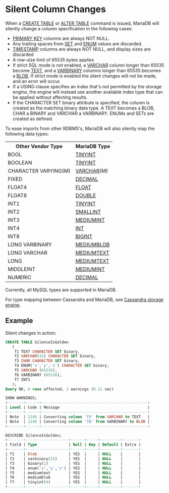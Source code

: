 # Silent Column Changes

When a [CREATE TABLE](/sql-statements-structure/sql-statements/data-definition/create/create-table/) or [ALTER TABLE](/sql-statements-structure/sql-statements/data-definition/alter/alter-table/) command is issued, MariaDB will silently change a column specification in the following cases:

- [PRIMARY KEY](/kb/en/getting-started-with-indexes/#primary-key) columns are always NOT NULL.
- Any trailing spaces from [SET](/columns-storage-engines-and-plugins/data-types/string-data-types/set-data-type/) and [ENUM](/columns-storage-engines-and-plugins/data-types/string-data-types/enum/) values are discarded.
- [TIMESTAMP](/columns-storage-engines-and-plugins/data-types/date-and-time-data-types/timestamp/) columns are always NOT NULL, and display sizes are discarded
- A row-size limit of 65535 bytes applies
- If strict SQL mode is not enabled, a [VARCHAR](/columns-storage-engines-and-plugins/data-types/string-data-types/varchar/) column longer than 65535 become [TEXT](/columns-storage-engines-and-plugins/data-types/string-data-types/text/), and a [VARBINARY](/columns-storage-engines-and-plugins/data-types/string-data-types/varbinary/) columns longer than 65535 becomes a [BLOB](/columns-storage-engines-and-plugins/data-types/string-data-types/blob/). If strict mode is enabled the silent changes will not be made, and an error will occur.
- If a USING clause specifies an index that's not permitted by the storage engine, the engine will instead use another available index type that can be applied without affecting results.
- If the CHARACTER SET binary attribute is specified, the column is created as the matching binary data type. A TEXT becomes a BLOB, CHAR a BINARY and VARCHAR a VARBINARY. ENUMs and SETs are created as defined.

To ease imports from other RDBMS's, MariaDB will also silently map the following data types:

<table><tbody><tr><th>Other Vendor Type</th><th>MariaDB Type</th></tr>
<tr><td>BOOL</td><td><a href="/kb/en/tinyint/">TINYINT</a></td></tr>
<tr><td>BOOLEAN</td><td><a href="/kb/en/tinyint/">TINYINT</a></td></tr>
<tr><td>CHARACTER VARYING(M)</td><td><a href="/kb/en/varchar/">VARCHAR</a>(M)</td></tr>
<tr><td>FIXED</td><td><a href="/kb/en/decimal/">DECIMAL</a></td></tr>
<tr><td>FLOAT4</td><td><a href="/kb/en/float/">FLOAT</a></td></tr>
<tr><td>FLOAT8</td><td><a href="/kb/en/double/">DOUBLE</a></td></tr>
<tr><td>INT1</td><td><a href="/kb/en/tinyint/">TINYINT</a></td></tr>
<tr><td>INT2</td><td><a href="/kb/en/smallint/">SMALLINT</a></td></tr>
<tr><td>INT3</td><td><a href="/kb/en/mediumint/">MEDIUMINT</a></td></tr>
<tr><td>INT4</td><td><a href="/kb/en/int/">INT</a></td></tr>
<tr><td>INT8</td><td><a href="/kb/en/bigint/">BIGINT</a></td></tr>
<tr><td>LONG VARBINARY</td><td><a href="/kb/en/mediumblob/">MEDIUMBLOB</a></td></tr>
<tr><td>LONG VARCHAR</td><td><a href="/kb/en/mediumtext/">MEDIUMTEXT</a></td></tr>
<tr><td>LONG</td><td><a href="/kb/en/mediumtext/">MEDIUMTEXT</a></td></tr>
<tr><td>MIDDLEINT</td><td><a href="/kb/en/mediumint/">MEDIUMINT</a></td></tr>
<tr><td>NUMERIC</td><td><a href="/kb/en/decimal/">DECIMAL</a></td></tr>
</tbody></table>

Currently, all MySQL types are supported in MariaDB.

For type mapping between Cassandra and MariaDB, see [Cassandra storage engine](/kb/en/cassandra-storage-engine/#datatypes).

## Example

Silent changes in action:

```sql
CREATE TABLE SilenceIsGolden
   (
    f1 TEXT CHARACTER SET binary,
    f2 VARCHAR(15) CHARACTER SET binary,
    f3 CHAR CHARACTER SET binary,
    f4 ENUM('x','y','z') CHARACTER SET binary,
    f5 VARCHAR (65536),
    f6 VARBINARY (65536),
    f7 INT1
   );
Query OK, 0 rows affected, 2 warnings (0.31 sec)

SHOW WARNINGS;
+-------+------+-----------------------------------------------+
| Level | Code | Message                                       |
+-------+------+-----------------------------------------------+
| Note  | 1246 | Converting column 'f5' from VARCHAR to TEXT   |
| Note  | 1246 | Converting column 'f6' from VARBINARY to BLOB |
+-------+------+-----------------------------------------------+

DESCRIBE SilenceIsGolden;
+-------+-------------------+------+-----+---------+-------+
| Field | Type              | Null | Key | Default | Extra |
+-------+-------------------+------+-----+---------+-------+
| f1    | blob              | YES  |     | NULL    |       |
| f2    | varbinary(15)     | YES  |     | NULL    |       |
| f3    | binary(1)         | YES  |     | NULL    |       |
| f4    | enum('x','y','z') | YES  |     | NULL    |       |
| f5    | mediumtext        | YES  |     | NULL    |       |
| f6    | mediumblob        | YES  |     | NULL    |       |
| f7    | tinyint(4)        | YES  |     | NULL    |       |
+-------+-------------------+------+-----+---------+-------+
```